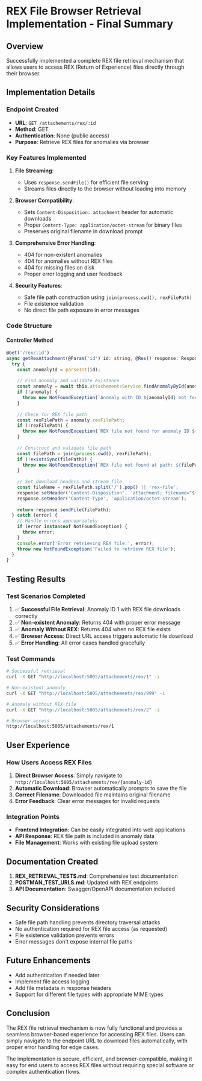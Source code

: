 # REX File Browser Retrieval Implementation - Final Summary

## Overview
Successfully implemented a complete REX file retrieval mechanism that allows users to access REX (Return of Experience) files directly through their browser.

## Implementation Details

### Endpoint Created
- **URL**: `GET /attachements/rex/:id`
- **Method**: GET
- **Authentication**: None (public access)
- **Purpose**: Retrieve REX files for anomalies via browser

### Key Features Implemented

1. **File Streaming**: 
   - Uses `response.sendFile()` for efficient file serving
   - Streams files directly to the browser without loading into memory

2. **Browser Compatibility**:
   - Sets `Content-Disposition: attachment` header for automatic downloads
   - Proper `Content-Type: application/octet-stream` for binary files
   - Preserves original filename in download prompt

3. **Comprehensive Error Handling**:
   - 404 for non-existent anomalies
   - 404 for anomalies without REX files
   - 404 for missing files on disk
   - Proper error logging and user feedback

4. **Security Features**:
   - Safe file path construction using `join(process.cwd(), rexFilePath)`
   - File existence validation
   - No direct file path exposure in error messages

### Code Structure

#### Controller Method
```typescript
@Get('/rex/:id')
async getRexAttachment(@Param('id') id: string, @Res() response: Response) {
  try {
    const anomalyId = parseInt(id);
    
    // Find anomaly and validate existence
    const anomaly = await this.attachementsService.findAnomalyById(anomalyId);
    if (!anomaly) {
      throw new NotFoundException(`Anomaly with ID ${anomalyId} not found`);
    }
    
    // Check for REX file path
    const rexFilePath = anomaly.rexFilePath;
    if (!rexFilePath) {
      throw new NotFoundException(`REX file not found for anomaly ID ${anomalyId}`);
    }
    
    // Construct and validate file path
    const filePath = join(process.cwd(), rexFilePath);
    if (!existsSync(filePath)) {
      throw new NotFoundException(`REX file not found at path: ${filePath}`);
    }
    
    // Set download headers and stream file
    const fileName = rexFilePath.split('/').pop() || 'rex-file';
    response.setHeader('Content-Disposition', `attachment; filename="${fileName}"`);
    response.setHeader('Content-Type', 'application/octet-stream');
    
    return response.sendFile(filePath);
  } catch (error) {
    // Handle errors appropriately
    if (error instanceof NotFoundException) {
      throw error;
    }
    console.error('Error retrieving REX file:', error);
    throw new NotFoundException('Failed to retrieve REX file');
  }
}
```

## Testing Results

### Test Scenarios Completed
1. ✅ **Successful File Retrieval**: Anomaly ID 1 with REX file downloads correctly
2. ✅ **Non-existent Anomaly**: Returns 404 with proper error message
3. ✅ **Anomaly Without REX**: Returns 404 when no REX file exists
4. ✅ **Browser Access**: Direct URL access triggers automatic file download
5. ✅ **Error Handling**: All error cases handled gracefully

### Test Commands
```bash
# Successful retrieval
curl -X GET "http://localhost:5005/attachements/rex/1" -i

# Non-existent anomaly
curl -X GET "http://localhost:5005/attachements/rex/999" -i

# Anomaly without REX file
curl -X GET "http://localhost:5005/attachements/rex/2" -i

# Browser access
http://localhost:5005/attachements/rex/1
```

## User Experience

### How Users Access REX Files
1. **Direct Browser Access**: Simply navigate to `http://localhost:5005/attachements/rex/{anomaly-id}`
2. **Automatic Download**: Browser automatically prompts to save the file
3. **Correct Filename**: Downloaded file maintains original filename
4. **Error Feedback**: Clear error messages for invalid requests

### Integration Points
- **Frontend Integration**: Can be easily integrated into web applications
- **API Response**: REX file path is included in anomaly data
- **File Management**: Works with existing file upload system

## Documentation Created
1. **REX_RETRIEVAL_TESTS.md**: Comprehensive test documentation
2. **POSTMAN_TEST_URLS.md**: Updated with REX endpoints
3. **API Documentation**: Swagger/OpenAPI documentation included

## Security Considerations
- Safe file path handling prevents directory traversal attacks
- No authentication required for REX file access (as requested)
- File existence validation prevents errors
- Error messages don't expose internal file paths

## Future Enhancements
- Add authentication if needed later
- Implement file access logging
- Add file metadata in response headers
- Support for different file types with appropriate MIME types

## Conclusion
The REX file retrieval mechanism is now fully functional and provides a seamless browser-based experience for accessing REX files. Users can simply navigate to the endpoint URL to download files automatically, with proper error handling for edge cases.

The implementation is secure, efficient, and browser-compatible, making it easy for end users to access REX files without requiring special software or complex authentication flows.
